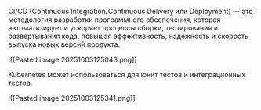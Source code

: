 CI/CD (Continuous Integration/Continuous Delivery или Deployment) — это методология разработки программного обеспечения, которая автоматизирует и ускоряет процессы сборки, тестирования и развертывания кода, повышая эффективность, надежность и скорость выпуска новых версий продукта.

![[Pasted image 20251003125043.png]] 

Kubernetes может использоваться для юнит тестов и интеграционных тестов. 

![[Pasted image 20251003125341.png]] 